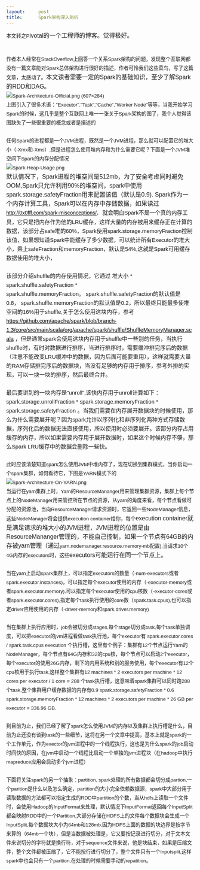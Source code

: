 ```yaml
---
layout:     post
title:      Spark架构深入剖析
---
```

<div id="article_content" class="article_content clearfix csdn-tracking-statistics" data-pid="blog" data-mod="popu_307" data-dsm="post">
								            <link rel="stylesheet" href="https://csdnimg.cn/release/phoenix/template/css/ck_htmledit_views-f76675cdea.css">
						<div class="htmledit_views" id="content_views">
                
<span style="font-family:Verdana, Arial, Helvetica, sans-serif;font-size:13.3333px;line-height:24px;">本文转之P</span><span style="font-family:Verdana, Arial, Helvetica, sans-serif;font-size:12pt;line-height:1.5;">ivotal的一个工程师的博客。觉得极好。</span>
<div style="font-family:Verdana, Arial, Helvetica, sans-serif;font-size:13.3333px;line-height:24px;">
<br></div>
<div style="font-family:Verdana, Arial, Helvetica, sans-serif;font-size:13.3333px;line-height:24px;">
作者本人经常在StackOverflow上回答一个关系Spark架构的问题，发现整个互联网都没有一篇文章能对Spark总体架构进行很好的描述，作者可怜我们这些菜鸟，写了这篇文章，太感动了。<span style="font-size:12pt;line-height:1.5;">本文读者需要一定的Spark的基础知识，至少了解Spark的RDD和DAG。</span></div>
<div style="font-family:Verdana, Arial, Helvetica, sans-serif;font-size:13.3333px;line-height:24px;">
<img src="http://images2015.cnblogs.com/blog/331802/201512/331802-20151212204853966-653921837.png" alt="Spark-Architecture-Official.png (607×284)" style="border:0px;"><span style="font-size:12pt;line-height:1.5;"><br></span></div>
<div style="font-family:Verdana, Arial, Helvetica, sans-serif;font-size:13.3333px;line-height:24px;">
上图引入了很多术语："Executor","Task","Cache","Worker Node"等等，当我开始学习Spark的时候，这几乎是整个互联网上唯一一张关于Spark架构的图了，我个人觉得该图缺失了一些很重要的概念或者是描述的</div>
<div style="font-family:Verdana, Arial, Helvetica, sans-serif;font-size:13.3333px;line-height:24px;">
<br></div>
<div style="font-family:Verdana, Arial, Helvetica, sans-serif;font-size:13.3333px;line-height:24px;">
任何Spark的进程都是一个JVM进程，既然是一个JVM进程，那么就可以配置它的堆大小（-Xmx和-Xms）,但是进程怎么使用堆内存和为什么需要它呢？下面是一个JVM堆空间下Spark的内存分配情况</div>
<div style="font-family:Verdana, Arial, Helvetica, sans-serif;font-size:13.3333px;line-height:24px;">
<img src="http://images2015.cnblogs.com/blog/331802/201512/331802-20151212204854497-267447524.png" border="0" alt="Spark-Heap-Usage.png" style="border:0px;"></div>
<div style="font-family:Verdana, Arial, Helvetica, sans-serif;font-size:13.3333px;line-height:24px;">
<span style="font-size:12pt;line-height:1.5;">默认情况下，Spark进程的堆空间是512mb，为了安全考虑同时避免OOM,Spark只允许利用90%的堆空间，spark中使用spark.storage.safetyFraction用来配置该值（默认是0.9). Spark作为一个内存计算工具，Spark可以在内存中存储数据，如果读过</span><a href="http://0x0fff.com/spark-misconceptions/" rel="nofollow" style="color:rgb(0,0,0);border:0px;font-size:14px;vertical-align:baseline;">http://0x0fff.com/spark-misconceptions/</a><span style="font-size:12px;"><span style="line-height:23.9946px;">， <span style="font-size:11pt;">就会明白Spark不是一个真的内存工具，它只是把内存作为他的LRU缓存，这样大量的内存被用来缓存正在计算的数据，该部分占safe堆的60%，Spark使用spark.storage.memoryFraction控制该值，如果想知道Spark中能缓存了多少数据，可以统计所有Executor的堆大小，乘上safeFraction和memoryFraction，默认是54%,这就是Spark可用缓存数据使用的堆大小，</span></span></span></div>
<div style="font-family:Verdana, Arial, Helvetica, sans-serif;font-size:13.3333px;line-height:24px;">
<span style="font-size:12px;"><span style="line-height:23.9946px;"><span style="font-size:11pt;"><br></span></span></span></div>
<div style="font-family:Verdana, Arial, Helvetica, sans-serif;font-size:13.3333px;line-height:24px;">
<span style="font-size:14.7826px;line-height:23.9946px;">该部分介绍shuffle的内存使用情况，它通过 堆大小 * spark.shuffle.safetyFraction * spark.shuffle.memoryFraction。 </span><span style="font-size:14.7826px;line-height:23.9946px;">spark.shuffle.safetyFraction的默认值是0.8， </span><span style="font-size:14.7826px;line-height:23.9946px;">spark.shuffle.memoryFraction的默认值是0.2，所以最终只能最多使堆空间的16%用于shuffle,关于怎么使用这块内存，参考<a href="https://github.com/apache/spark/blob/branch-1.3/core/src/main/scala/org/apache/spark/shuffle/ShuffleMemoryManager.scala" rel="nofollow" style="color:rgb(0,0,0);">https://github.com/apache/spark/blob/branch-1.3/core/src/main/scala/org/apache/spark/shuffle/ShuffleMemoryManager.scala</a> ，但是通常spark会使用这块内存用于shuffle中一些别的任务，当执行shuffle时，有时对数据进行排序，当进行排序时，需要缓冲排完序后的数据（注意不能改变LRU缓冲中的数据，因为后面可能要重用），这样就需要大量的RAM存储排完序后的数据块，当没有足够的内存用于排序，参考外排的实现，可以一块一块的排序，然后最终合并。</span></div>
<div style="font-family:Verdana, Arial, Helvetica, sans-serif;font-size:13.3333px;line-height:24px;">
<span style="font-size:14.7826px;line-height:23.9946px;"><br></span></div>
<div style="font-family:Verdana, Arial, Helvetica, sans-serif;font-size:13.3333px;line-height:24px;">
<span style="font-size:14.7826px;line-height:23.9946px;">最后要讲到的一块内存是"unroll",该快内存用于unroll计算如下：spark.storage.unrollFraction * spark.storage.memoryFraction * spark.storage.safetyFraction 。当我们需要在内存展开数据块的时候使用，那么为什么需要展开呢？因为spark允许以序列化和非序列化两种方式存储数据，序列化后的数据无法直接使用，所以使用时必须要展开。该部分内存占用缓存的内存，所以如果需要内存用于展开数据时，如果这个时候内存不够，那么Spark
 LRU缓存中的数据会删除一些快。</span></div>
<div style="font-family:Verdana, Arial, Helvetica, sans-serif;font-size:13.3333px;line-height:24px;">
<br></div>
<div style="font-family:Verdana, Arial, Helvetica, sans-serif;font-size:13.3333px;line-height:24px;">
此时应该清楚知道spark怎么使用JVM中堆内存了，现在切换到集群模式，当你启动一个spark集群，如何看待它，下图是YARN模式下的</div>
<div style="font-family:Verdana, Arial, Helvetica, sans-serif;font-size:13.3333px;line-height:24px;">
<img src="http://images2015.cnblogs.com/blog/331802/201512/331802-20151212204855637-422830636.png" border="0" alt="Spark-Architecture-On-YARN.png" style="border:0px;"><br></div>
<div style="font-family:Verdana, Arial, Helvetica, sans-serif;font-size:13.3333px;line-height:24px;">
当运行在yarn集群上时，Yarn的ResourceMananger用来管理集群资源，集群上每个节点上的NodeManager用来管控所在节点的资源，从yarn的角度来看，每个节点看做可分配的资源池，当向ResourceManager请求资源时，它返回一些NodeManager信息，这些NodeManager将会提供execution container给你，每个<span style="font-size:12pt;line-height:1.5;">execution
 container就是满足请求的堆大小的JVM进程，JVM进程的位置是由ResourceMananger管理的，不能自己控制，如果一个节点有64GB的内存被yarn管理（通过</span>yarn.nodemanager.resource.memory-mb配置),当请求10个4G内存的executors时，这些<span style="font-size:12pt;line-height:1.5;">executors可能运行在同一个节点上。</span></div>
<div style="font-family:Verdana, Arial, Helvetica, sans-serif;font-size:13.3333px;line-height:24px;">
<span style="font-size:12pt;line-height:1.5;"><br></span></div>
<div style="font-family:Verdana, Arial, Helvetica, sans-serif;font-size:13.3333px;line-height:24px;">
当在yarn上启动spark集群上，可以指定executors的数量（-num-executors或者spark.executor.instances)，可以指定每个executor使用的内存（-executor-memory或者spark.executor.memory),可以指定每个executor使用的cpu核数（-executor-cores或者spark.executor.cores),指定每个task执行使用的core数（spark.task.cpus),也可以指定driver应用使用的内存（-driver-memory和spark.driver.memory)</div>
<div style="font-family:Verdana, Arial, Helvetica, sans-serif;font-size:13.3333px;line-height:24px;">
<br></div>
<div style="font-family:Verdana, Arial, Helvetica, sans-serif;font-size:13.3333px;line-height:24px;">
当在集群上执行应用时，job会被切分成stages,每个stage切分成task,每个task单独调度，可以把executor的jvm进程看做task执行池，每个executor有 spark.executor.cores / spark.task.cpus execution 个执行槽，这里有个例子：集群有12个节点运行Yarn的NodeManager，每个节点有64G内存和32的cpu核，每个节点可以启动2个executor，每个executor的使用26G内存，剩下的内用系统和别的服务使用，每个executor有12个cpu核用于执行task,这样整个集群有12
 machines * 2 executors per machine * 12 cores per executor / 1 core = 288 个task执行槽，这意味着spark集群可以同时跑288个task,整个集群用户缓存数据的内存有0.9 spark.storage.safetyFraction * 0.6 spark.storage.memoryFraction * 12 machines * 2 executors per machine * 26 GB per executor = 336.96
 GB.</div>
<div style="font-family:Verdana, Arial, Helvetica, sans-serif;font-size:13.3333px;line-height:24px;">
<span style="font-size:12pt;line-height:1.5;"><br></span></div>
<div style="font-family:Verdana, Arial, Helvetica, sans-serif;font-size:13.3333px;line-height:24px;">
到目前为止，我们已经了解了spark怎么使用JVM的内存以及集群上执行槽是什么，目前为止还没有谈到task的一些细节，这将在另一个文章中提高，基本上就是spark的一个工作单元，作为exector的jvm进程中的一个线程执行，这也是为什么spark的job启动时间快的原因，在jvm中启动一个线程比启动一个单独的jvm进程块（在hadoop中执行mapreduce应用会启动多个jvm进程）</div>
<div style="font-family:Verdana, Arial, Helvetica, sans-serif;font-size:13.3333px;line-height:24px;">
<br></div>
<div style="font-family:Verdana, Arial, Helvetica, sans-serif;font-size:13.3333px;line-height:24px;">
下面将关注spark的另一个抽象：partition, spark处理的所有数据都会切分成partion,一个parition是什么以及怎么确定，partition的大小完全依赖数据源，spark中大部分用于读取数据的方法都可以指定生成的RDD中partition的个数，当从hdfs上读取一个文件时，会使用Hadoop的InputFormat来处理，默认情况下InputFormat返回每个InputSplit都会映射RDD中的一个Partition,大部分存储在HDFS上的文件每个数据块会生成一个InputSplit,每个数据块大小为64mb和128mb,因为HDFS上面的数据的块边界是按字节来算的（64mb一个块），但是当数据被处理是，它又要按记录进行切分，对于文本文件来说切分的字符就是换行符，对于sequence文件来说，他是块结束，如果是压缩文件，整个文件都被压缩了，它不能按行进行切分了，整个文件只有一个inputsplit,这样spark中也会只有一个parition,在处理的时候需要手动的repatition。</div>
<div style="font-family:Verdana, Arial, Helvetica, sans-serif;font-size:13.3333px;line-height:24px;">
<br></div>
<div style="font-family:Verdana, Arial, Helvetica, sans-serif;font-size:13.3333px;line-height:24px;">
<br></div>
<div style="font-family:Verdana, Arial, Helvetica, sans-serif;font-size:13.3333px;line-height:24px;">
<br></div>
            </div>
                </div>